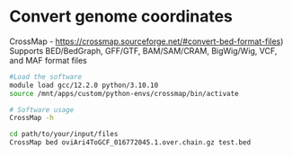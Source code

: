# Convert genome coordinates 
CrossMap - https://crossmap.sourceforge.net/#convert-bed-format-files)
Supports BED/BedGraph, GFF/GTF, BAM/SAM/CRAM, BigWig/Wig, VCF, and MAF format files

```bash
#Load the software
module load gcc/12.2.0 python/3.10.10
source /mnt/apps/custom/python-envs/crossmap/bin/activate

# Software usage
CrossMap -h

cd path/to/your/input/files
CrossMap bed oviAri4ToGCF_016772045.1.over.chain.gz test.bed
